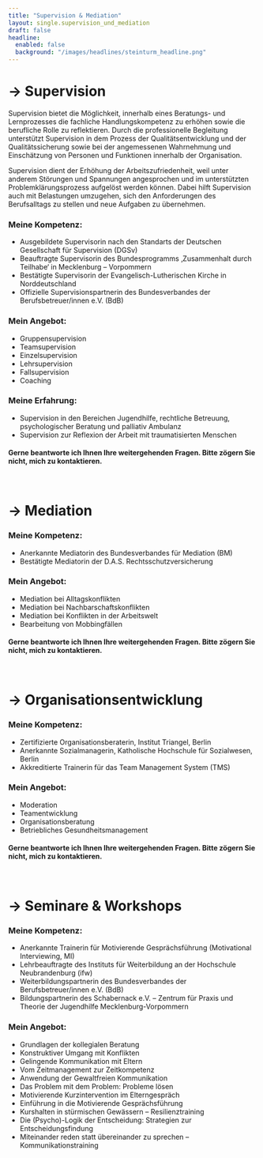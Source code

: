 ```yaml
---
title: "Supervision & Mediation"
layout: single.supervision_und_mediation
draft: false
headline:
  enabled: false
  background: "/images/headlines/steinturm_headline.png"
---
```


# → Supervision

Supervision bietet die Möglichkeit, innerhalb eines Beratungs- und Lernprozesses die fachliche Handlungskompetenz zu erhöhen sowie die berufliche Rolle zu reflektieren. Durch die professionelle Begleitung unterstützt Supervision in dem Prozess der Qualitätsentwicklung und der Qualitätssicherung sowie bei der angemessenen Wahrnehmung und Einschätzung von Personen und Funktionen innerhalb der Organisation.

Supervision dient der Erhöhung der Arbeitszufriedenheit, weil unter anderem Störungen und Spannungen angesprochen und im unterstützten Problemklärungsprozess aufgelöst werden können. Dabei hilft Supervision auch mit Belastungen umzugehen, sich den Anforderungen des Berufsalltags zu stellen und neue Aufgaben zu übernehmen.

### Meine Kompetenz:

- Ausgebildete Supervisorin nach den Standarts der Deutschen Gesellschaft für Supervision (DGSv)
- Beauftragte Supervisorin des Bundesprogramms ‚Zusammenhalt durch Teilhabe‘ in Mecklenburg – Vorpommern
- Bestätigte Supervisorin der Evangelisch-Lutherischen Kirche in Norddeutschland
- Offizielle Supervisionspartnerin des Bundesverbandes der Berufsbetreuer/innen e.V. (BdB)

### Mein Angebot:                                                     

- Gruppensupervision
- Teamsupervision
- Einzelsupervision
- Lehrsupervision
- Fallsupervision
- Coaching

### Meine Erfahrung:  

- Supervision in den Bereichen Jugendhilfe, rechtliche Betreuung, psychologischer Beratung und palliativ Ambulanz
- Supervision zur Reflexion der Arbeit mit traumatisierten Menschen

#### Gerne beantworte ich Ihnen Ihre weitergehenden Fragen. Bitte zögern Sie nicht, mich zu kontaktieren.

<!-- TO DO: Verlinkung zum Kontakt: Hier geht es weiter zum Kontakt -->

<br>

# → Mediation

### Meine Kompetenz:

- Anerkannte Mediatorin des Bundesverbandes für Mediation (BM)
- Bestätigte Mediatorin der D.A.S. Rechtsschutzversicherung

### Mein Angebot:

- Mediation bei Alltagskonflikten
- Mediation bei Nachbarschaftskonflikten
- Mediation bei Konflikten in der Arbeitswelt
- Bearbeitung von Mobbingfällen

#### Gerne beantworte ich Ihnen Ihre weitergehenden Fragen. Bitte zögern Sie nicht, mich zu kontaktieren.

<!-- TO DO: Verlinkung zum Kontakt: Hier geht es weiter zum Kontakt -->

<br>

# → Organisationsentwicklung
### Meine Kompetenz:

- Zertifizierte Organisationsberaterin, Institut Triangel, Berlin
- Anerkannte Sozialmanagerin, Katholische Hochschule für Sozialwesen, Berlin
- Akkreditierte Trainerin für das Team Management System (TMS)
### Mein Angebot:

- Moderation
- Teamentwicklung
- Organisationsberatung
- Betriebliches Gesundheitsmanagement
#### Gerne beantworte ich Ihnen Ihre weitergehenden Fragen. Bitte zögern Sie nicht, mich zu kontaktieren.

<!-- TO DO: Verlinkung zum Kontakt: Hier geht es weiter zum Kontakt -->

<br>

# → Seminare & Workshops
### Meine Kompetenz:

- Anerkannte Trainerin für Motivierende Gesprächsführung (Motivational Interviewing, MI)
- Lehrbeauftragte des Instituts für Weiterbildung an der Hochschule Neubrandenburg (ifw)
- Weiterbildungspartnerin des Bundesverbandes der Berufsbetreuer/innen e.V. (BdB)
- Bildungspartnerin des Schabernack e.V. – Zentrum für Praxis und Theorie der Jugendhilfe Mecklenburg-Vorpommern

### Mein Angebot:

- Grundlagen der kollegialen Beratung
- Konstruktiver Umgang mit Konflikten
- Gelingende Kommunikation mit Eltern
- Vom Zeitmanagement zur Zeitkompetenz
- Anwendung der Gewaltfreien Kommunikation
- Das Problem mit dem Problem: Probleme lösen
- Motivierende Kurzintervention im Elterngespräch
- Einführung in die Motivierende Gesprächsführung
- Kurshalten in stürmischen Gewässern – Resilienztraining
- Die (Psycho)-Logik der Entscheidung: Strategien zur Entscheidungsfindung
- Miteinander reden statt übereinander zu sprechen – Kommunikationstraining
